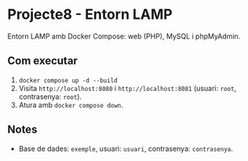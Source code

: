 # Projecte8 - Entorn LAMP

Entorn LAMP amb Docker Compose: web (PHP), MySQL i phpMyAdmin.

## Com executar
1. `docker compose up -d --build`
2. Visita `http://localhost:8080` i `http://localhost:8081` (usuari: `root`, contrasenya: `root`).
3. Atura amb `docker compose down`.

## Notes
- Base de dades: `exemple`, usuari: `usuari`, contrasenya: `contrasenya`.
